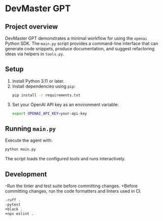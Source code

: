  # DevMaster GPT
 
 ## Project overview
 DevMaster GPT demonstrates a minimal workflow for using the `openai` Python SDK. The `main.py` script provides a command-line interface that can generate code snippets, produce documentation, and suggest refactoring ideas via helpers in `tools.py`.
 
 ## Setup
 1. Install Python 3.11 or later.
 2. Install dependencies using `pip`:
    ```bash
    pip install -r requirements.txt
    ```
 3. Set your OpenAI API key as an environment variable:
    ```bash
    export OPENAI_API_KEY=your-api-key
    ```
 
 ## Running `main.py`
 Execute the agent with:
 ```bash
 python main.py
 ```
 The script loads the configured tools and runs interactively.
 
 ## Development
-Run the linter and test suite before committing changes.
+Before committing changes, run the code formatters and linters used in CI.
 
 ```bash
-ruff .
-pytest
+black .
+npx eslint .
 ```

